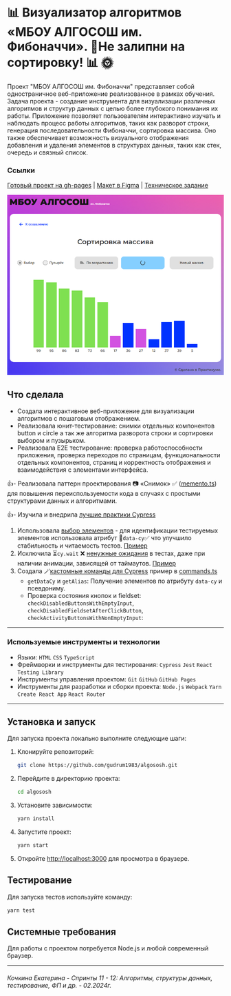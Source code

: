 # 📊 Визуализатор алгоритмов «МБОУ АЛГОСОШ им. Фибоначчи». 📎Не залипни на сортировку! 📊 🌞

Проект "МБОУ АЛГОСОШ им. Фибоначчи" представляет собой одностраничное веб-приложение реализованное в рамках обучения.
Задача проекта - создание инструмента для визуализации различных алгоритмов и структур данных с целью более глубокого
понимания их работы. Приложение позволяет пользователям интерактивно изучать и наблюдать процесс работы алгоритмов,
таких как разворот строки, генерация последовательности Фибоначчи, сортировка массива. Оно также обеспечивает
возможность визуального отображения добавления и удаления элементов в структурах данных, таких как стек, очередь и
связный список.

### Ссылки
[Готовый проект на gh-pages](https://gudrum1983.github.io/algososh) 
| [Макет в Figma](https://www.figma.com/file/RIkypcTQN5d37g7RRTFid0/Algososh_external_link?node-id=0%3A1) 
| [Техническое задание](https://github.com/yandex-praktikum/algososh)

![Скриншот сайта](src/images/array.png)

## Что сделала
- Создала интерактивное веб-приложение для визуализации алгоритмов с пошаговым отображением.
- Реализовала юнит-тестирование: снимки отдельных компонентов button и circle а так же алгоритма разворота строки и 
  сортировки выбором и пузырьком.
- Реализовала E2E тестирование: проверка работоспособности приложения, проверка переходов по страницам, 
  функциональности отдельных компонентов, страниц и корректность отображения и взаимодействия с элементами интерфейса.


👍- Реализовала паттерн проектирования 📷 «Снимок» ✅ ([memento.ts](src/utils/memento.ts)) для повышения переиспользуемости 
кода в случаях с простыми структурами данных и алгоритмами. [](https://refactoring.guru/ru/design-patterns/memento)

👍- Изучила и внедрила [лучшие практики Cypress](https://docs.cypress.io/guides/references/best-practices) 
1. Использовала [выбор элементов](https://docs.cypress.io/guides/references/best-practices#Selecting-Elements) - для идентификации 
   тестируемых элементов использовала атрибут 🔎`data-cy`✅ что улучшило стабильность и читаемость тестов. 
[Пример](https://github.com/gudrum1983/algososh/blob/dfd3a667d0f4f0d93ef331776c677a127ab2f751/src/components/fibonacci-algorithm-viewer/fibonacci-algorithm-viewer.tsx#L56)
2. Исключила  ⏳`cy.wait` ❌ [ненужные ожидания](https://docs.cypress.io/guides/references/best-practices#Unnecessary-Waiting) в тестах,
   даже при наличии анимации, зависящей от таймаутов.  [Пример](https://github.com/gudrum1983/algososh/blob/9bbd27276c5be10694fe8296802bf74507b46341/cypress/e2e/queue.cy.ts#L88)
3. Создала ️🪄[кастомные команды для Cypress](https://docs.cypress.io/api/cypress-api/custom-commands) пример в
[commands.ts](https://github.com/gudrum1983/algososh/blob/9bbd27276c5be10694fe8296802bf74507b46341/cypress/support/commands.ts)
	- `getDataCy` и `getAlias`: Получение элементов по атрибуту `data-cy` и псевдониму.
	- Проверка состояния кнопок и fieldset: `checkDisabledButtonsWithEmptyInput`, `checkDisabledFieldsetAfterClickButton`,
      `checkActivityButtonsWithNonEmptyInput`: 



___

### Используемые инструменты и технологии

- Языки: `HTML` `CSS` `TypeScript`
- Фреймворки и инструменты для тестирования: `Cypress` `Jest`  `React Testing Library`
- Инструменты управления проектом: `Git` `GitHub` `GitHub Pages`
- Инструменты для разработки и сборки проекта: `Node.js` `Webpack` `Yarn` `Create React App` `React Router`

---

## Установка и запуск

Для запуска проекта локально выполните следующие шаги:

1. Клонируйте репозиторий:
    ```bash
    git clone https://github.com/gudrum1983/algososh.git
    ```

2. Перейдите в директорию проекта:
    ```bash
    cd algososh
    ```

3. Установите зависимости:
    ```bash
    yarn install
    ```

4. Запустите проект:
    ```bash
    yarn start
    ```

5. Откройте [http://localhost:3000](http://localhost:3000) для просмотра в браузере.

## Тестирование

Для запуска тестов используйте команду:
```bash
yarn test
```

## Системные требования
Для работы с проектом потребуется Node.js и любой современный браузер.

----------
###### Кочкина Екатерина - Спринты 11 - 12: Алгоритмы, структуры данных, тестирование, ФП и др. - 02.2024г.


